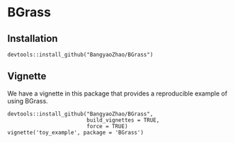 # BGrass
## Installation

```
devtools::install_github("BangyaoZhao/BGrass")
```

## Vignette

We have a vignette in this package that provides a reproducible example of using BGrass. 

```
devtools::install_github("BangyaoZhao/BGrass",
                         build_vignettes = TRUE,
                         force = TRUE)
vignette('toy_example', package = 'BGrass')
```
